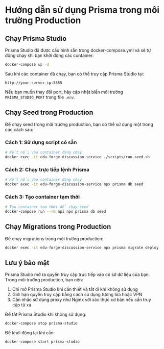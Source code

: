 # Hướng dẫn sử dụng Prisma trong môi trường Production

## Chạy Prisma Studio

Prisma Studio đã được cấu hình sẵn trong docker-compose.yml và sẽ tự động chạy khi bạn khởi động các container:

```bash
docker-compose up -d
```

Sau khi các container đã chạy, bạn có thể truy cập Prisma Studio tại:

```
http://your-server-ip:5555
```

Nếu bạn muốn thay đổi port, hãy cập nhật biến môi trường `PRISMA_STUDIO_PORT` trong file `.env`.

## Chạy Seed trong Production

Để chạy seed trong môi trường production, bạn có thể sử dụng một trong các cách sau:

### Cách 1: Sử dụng script có sẵn

```bash
# Kết nối vào container đang chạy
docker exec -it edu-forge-discussion-service ./scripts/run-seed.sh
```

### Cách 2: Chạy trực tiếp lệnh Prisma

```bash
# Kết nối vào container đang chạy
docker exec -it edu-forge-discussion-service npx prisma db seed
```

### Cách 3: Tạo container tạm thời

```bash
# Tạo container tạm thời để chạy seed
docker-compose run --rm api npx prisma db seed
```

## Chạy Migrations trong Production

Để chạy migrations trong môi trường production:

```bash
docker exec -it edu-forge-discussion-service npx prisma migrate deploy
```

## Lưu ý bảo mật

Prisma Studio mở ra quyền truy cập trực tiếp vào cơ sở dữ liệu của bạn. Trong môi trường production, bạn nên:

1. Chỉ mở Prisma Studio khi cần thiết và tắt đi khi không sử dụng
2. Giới hạn quyền truy cập bằng cách sử dụng tường lửa hoặc VPN
3. Cân nhắc sử dụng proxy như Nginx với xác thực cơ bản nếu cần truy cập từ xa

Để tắt Prisma Studio khi không sử dụng:

```bash
docker-compose stop prisma-studio
```

Để khởi động lại khi cần:

```bash
docker-compose start prisma-studio
```
